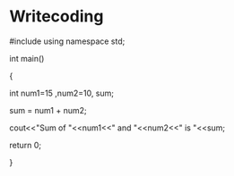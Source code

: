 # Writecoding
#include <iostream>
using namespace std;
  
int main() 
  
  {
  
  
   int num1=15 ,num2=10, sum;
  
  
   sum = num1 + num2;
  
  
   cout<<"Sum of "<<num1<<" and "<<num2<<" is "<<sum;
  
  
   return 0;
  
  
}
